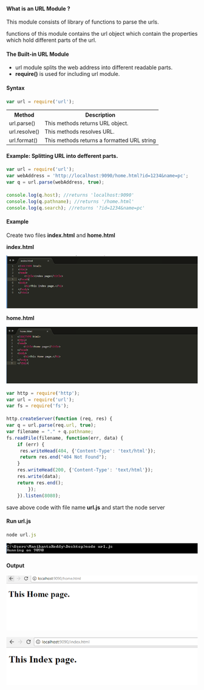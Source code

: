 <h4>What is an URL Module ?</h4>
<p>This module consists of  library of functions to parse the urls.</p>
<p>functions of this module contains the url object which contain the properties which hold different parts of the url.</p>
<h4>The Built-in URL Module</h4>
	<ul>
		<li>url module splits the web address into different readable parts.</li>
		<li><b>require()</b> is used for including url module.</li>
	</ul>
<h4>Syntax</h4>

```javascript
var url = require('url');
```

<table class="pc-table">
	<tr>
		<th>Method</th>
		<th>Description</th>
	</tr>
	<tr>
		<td>url.parse()</td>
		<td>This methods returns URL object.</td>
	</tr>
	<tr>
		<td>url.resolve()</td>
		<td>This methods resolves URL.</td>
	</tr>
	<tr>
		<td>url.format()</td>
		<td>This methods returns a formatted URL string</td>
	</tr>
</table>
<h4>Example: Splitting URL into defferent parts.</h4>

```javascript
var url = require('url');
var webAddress = 'http://localhost:9090/home.html?id=1234&name=pc';
var q = url.parse(webAddress, true);

console.log(q.host); //returns 'localhost:9090'
console.log(q.pathname); //returns '/home.html'
console.log(q.search); //returns '?id=1234&name=pc'
```

<h4>Example </h4>  
<p>Create two files <b>index.html</b> and <b>home.html</b></p>  
<p><b>index.html</b></p>  

![indexpage](../images/indexpage.PNG)

<p><b>home.html</b></p>

![indexpage](../images/homepage.PNG)

```javascript
var http = require('http');
var url = require('url');
var fs = require('fs');

http.createServer(function (req, res) {
var q = url.parse(req.url, true);
var filename = "." + q.pathname;
fs.readFile(filename, function(err, data) {
    if (err) {
	 res.writeHead(404, {'Content-Type': 'text/html'});
	 return res.end("404 Not Found");
	}  
	res.writeHead(200, {'Content-Type': 'text/html'});
	res.write(data);
	return res.end();
	  	});
	}).listen(8080);
```

<p>save above code with file name <b>url.js</b> and start the node server</p>
<h4>Run url.js</h4>

```javascript 
node url.js
```

![cmdurlRun](https://github.com/pioneercoders/pc-tutorials/blob/master/node-js/images/cmdurlRun.PNG)

<h4>Output</h4>

![homeOutput](https://github.com/pioneercoders/pc-tutorials/blob/master/node-js/images/homeOutput.PNG)

![indexOutput](https://github.com/pioneercoders/pc-tutorials/blob/master/node-js/images/indexOutput.PNG)
